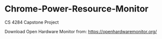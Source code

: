 # Chrome-Power-Resource-Monitor
CS 4284 Capstone Project

Download Open Hardware Monitor from: https://openhardwaremonitor.org/
